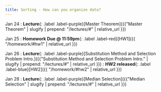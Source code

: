 ```yaml
---
title: Sorting - How can you organize data?
---
```


Jan 24
: **Lecture**{: .label .label-purple}[Master Theorem]({{"Master Theorem" | slugify | prepend: "/lectures/#" | relative_url }})


Jan 25
: **Homework Due @ 11:59pm**{: .label .label-red}[HW1]({{ "/homework/#hw1" | relative_url }})

Jan 26
: **Lecture**{: .label .label-purple}[Substitution Method and Selection Problem Intro.]({{"Substitution Method and Selection Problem Intro." | slugify | prepend: "/lectures/#" | relative_url }})
: **HW2 released**{: .label .label-blue}[HW2]({{ "/homework/#hw2" | relative_url }})


Jan 28
: **Lecture**{: .label .label-purple}[Median Selection]({{"Median Selection" | slugify | prepend: "/lectures/#" | relative_url }})

